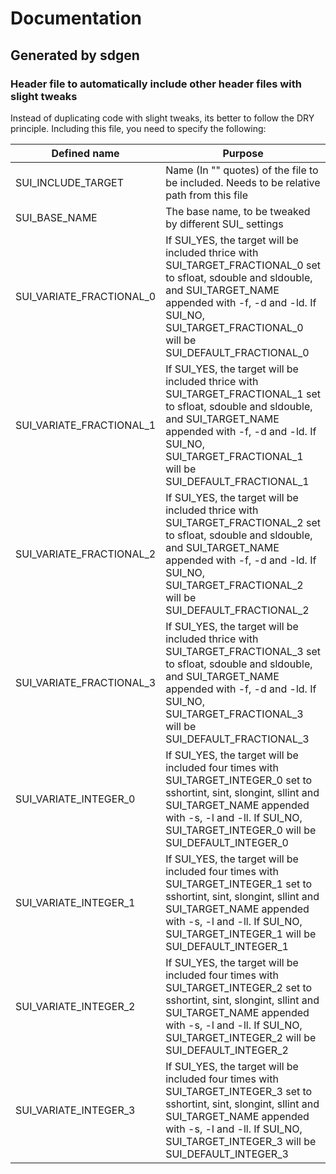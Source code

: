 # Documentation  
## Generated by sdgen
### Header file to automatically include other header files with slight tweaks
Instead of duplicating code with slight tweaks, its better to follow the DRY principle. 
Including this file, you need to specify the following:

| Defined name | Purpose | 
| --- | --- | 
| SUI_INCLUDE_TARGET | Name (In "" quotes) of the file to be included. Needs to be relative path from this file | 
| SUI_BASE_NAME | The base name, to be tweaked by different SUI_ settings | 
| SUI_VARIATE_FRACTIONAL_0 | If SUI_YES, the target will be included thrice with SUI_TARGET_FRACTIONAL_0 set to sfloat, sdouble and sldouble, and SUI_TARGET_NAME appended with -f, -d and -ld. If SUI_NO, SUI_TARGET_FRACTIONAL_0 will be SUI_DEFAULT_FRACTIONAL_0 | 
| SUI_VARIATE_FRACTIONAL_1 | If SUI_YES, the target will be included thrice with SUI_TARGET_FRACTIONAL_1 set to sfloat, sdouble and sldouble, and SUI_TARGET_NAME appended with -f, -d and -ld. If SUI_NO, SUI_TARGET_FRACTIONAL_1 will be SUI_DEFAULT_FRACTIONAL_1 | 
| SUI_VARIATE_FRACTIONAL_2 | If SUI_YES, the target will be included thrice with SUI_TARGET_FRACTIONAL_2 set to sfloat, sdouble and sldouble, and SUI_TARGET_NAME appended with -f, -d and -ld. If SUI_NO, SUI_TARGET_FRACTIONAL_2 will be SUI_DEFAULT_FRACTIONAL_2 | 
| SUI_VARIATE_FRACTIONAL_3 | If SUI_YES, the target will be included thrice with SUI_TARGET_FRACTIONAL_3 set to sfloat, sdouble and sldouble, and SUI_TARGET_NAME appended with -f, -d and -ld. If SUI_NO, SUI_TARGET_FRACTIONAL_3 will be SUI_DEFAULT_FRACTIONAL_3 | 
| SUI_VARIATE_INTEGER_0 | If SUI_YES, the target will be included four times with SUI_TARGET_INTEGER_0 set to sshortint, sint, slongint, sllint and SUI_TARGET_NAME appended with -s, -l and -ll. If SUI_NO, SUI_TARGET_INTEGER_0 will be SUI_DEFAULT_INTEGER_0 | 
| SUI_VARIATE_INTEGER_1 | If SUI_YES, the target will be included four times with SUI_TARGET_INTEGER_1 set to sshortint, sint, slongint, sllint and SUI_TARGET_NAME appended with -s, -l and -ll. If SUI_NO, SUI_TARGET_INTEGER_1 will be SUI_DEFAULT_INTEGER_1 | 
| SUI_VARIATE_INTEGER_2 | If SUI_YES, the target will be included four times with SUI_TARGET_INTEGER_2 set to sshortint, sint, slongint, sllint and SUI_TARGET_NAME appended with -s, -l and -ll. If SUI_NO, SUI_TARGET_INTEGER_2 will be SUI_DEFAULT_INTEGER_2 | 
| SUI_VARIATE_INTEGER_3 | If SUI_YES, the target will be included four times with SUI_TARGET_INTEGER_3 set to sshortint, sint, slongint, sllint and SUI_TARGET_NAME appended with -s, -l and -ll. If SUI_NO, SUI_TARGET_INTEGER_3 will be SUI_DEFAULT_INTEGER_3 | 
